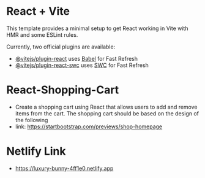 # React + Vite

This template provides a minimal setup to get React working in Vite with HMR and some ESLint rules.

Currently, two official plugins are available:

- [@vitejs/plugin-react](https://github.com/vitejs/vite-plugin-react/blob/main/packages/plugin-react/README.md) uses [Babel](https://babeljs.io/) for Fast Refresh
- [@vitejs/plugin-react-swc](https://github.com/vitejs/vite-plugin-react-swc) uses [SWC](https://swc.rs/) for Fast Refresh

# React-Shopping-Cart
 - Create a shopping cart using React that allows users to add and remove items from the cart. The shopping cart should be based on the design of the following
 - link: https://startbootstrap.com/previews/shop-homepage
# Netlify Link
 - https://luxury-bunny-4ff1e0.netlify.app

